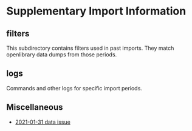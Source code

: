 # Supplementary Import Information

## filters
This subdirectory contains filters used in past imports. They match openlibrary data 
dumps from those periods.

## logs
Commands and other logs for specific import periods.

## Miscellaneous
- [2021-01-31 data issue](https://github.com/internetarchive/openlibrary/issues/4621)